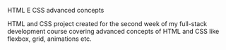 HTML E CSS advanced concepts

HTML and CSS project created for the second week of my full-stack development course covering advanced concepts of HTML and CSS like flexbox, grid, animations etc.
